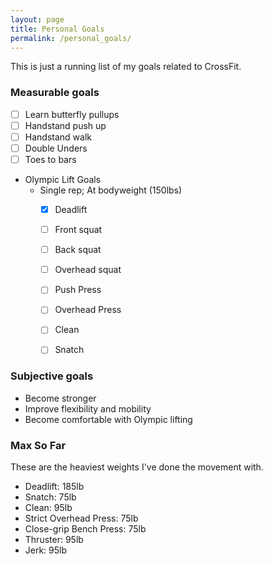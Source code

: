 ```yaml
---
layout: page
title: Personal Goals
permalink: /personal_goals/
---
```


This is just a running list of my goals related to CrossFit.

### Measurable goals
- [ ] Learn butterfly pullups
- [ ] Handstand push up
- [ ] Handstand walk
- [ ] Double Unders
- [ ] Toes to bars
- Olympic Lift Goals
    - Single rep; At bodyweight (150lbs)
        - [X] Deadlift
        - [ ] Front squat
        - [ ] Back squat
        - [ ] Overhead squat
        - [ ] Push Press
        - [ ] Overhead Press
        - [ ] Clean
        - [ ] Snatch


### Subjective goals
- Become stronger
- Improve flexibility and mobility
- Become comfortable with Olympic lifting


### Max So Far

These are the heaviest weights I've done the movement with.

- Deadlift: 185lb
- Snatch: 75lb
- Clean: 95lb
- Strict Overhead Press: 75lb
- Close-grip Bench Press: 75lb
- Thruster: 95lb
- Jerk: 95lb

